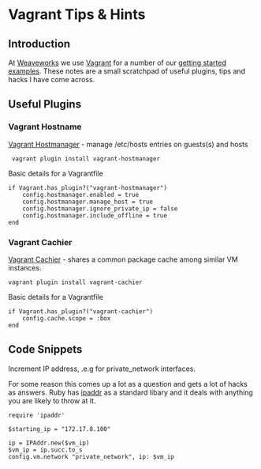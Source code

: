 # Vagrant Tips & Hints #

## Introduction ##

At [Weaveworks](http://weave.works) we use [Vagrant](http://vagrantup.com) for a number of
our [getting started examples](https://github.com/fintanr/weave-gs). These notes are a small scratchpad of useful plugins,
tips and hacks I have come across. 

## Useful Plugins ##

### Vagrant Hostname ###

[Vagrant Hostmanager](https://github.com/smdahlen/vagrant-hostmanager) - manage /etc/hosts entries on guests(s) and hosts  

```
 vagrant plugin install vagrant-hostmanager
```

Basic details for a Vagrantfile
```
if Vagrant.has_plugin?("vagrant-hostmanager")
    config.hostmanager.enabled = true
    config.hostmanager.manage_host = true
    config.hostmanager.ignore_private_ip = false
    config.hostmanager.include_offline = true
end
```
 
### Vagrant Cachier ###

[Vagrant Cachier](https://github.com/fgrehm/vagrant-cachier) - shares a common package cache among similar VM instances.

```
vagrant plugin install vagrant-cachier
```

Basic details for a Vagrantfile
```
if Vagrant.has_plugin?("vagrant-cachier")
    config.cache.scope = :box
end
```

## Code Snippets ##

Increment IP address, .e.g for private_network interfaces. 

For some reason this comes up a lot as a question and gets a lot of hacks as answers. 
Ruby has [ipaddr](http://ruby-doc.org//stdlib-1.9.3/libdoc/ipaddr/rdoc/IPAddr.htm) as a standard libary and it deals with anything you are likely to throw at it.

```
require 'ipaddr'

$starting_ip = "172.17.8.100"

ip = IPAddr.new($vm_ip)
$vm_ip = ip.succ.to_s
config.vm.network "private_network", ip: $vm_ip
```
